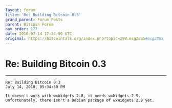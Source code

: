 ```yaml
---
layout: forum
title: 'Re: Building Bitcoin 0.3'
grand_parent: Forum Posts
parent: Bitcoin Forum
nav_order: 177
date: 2010-07-14 17:34:50 UTC
original: https://bitcointalk.org/index.php?topic=298.msg2885#msg2885
---
```


# Re: Building Bitcoin 0.3

---

```
Re: Building Bitcoin 0.3
July 14, 2010, 05:34:50 PM

It doesn't work with wxWidgets 2.8, it needs wxWidgets 2.9.  Unfortunately, there isn't a Debian package of wxWidgets 2.9 yet.
```
